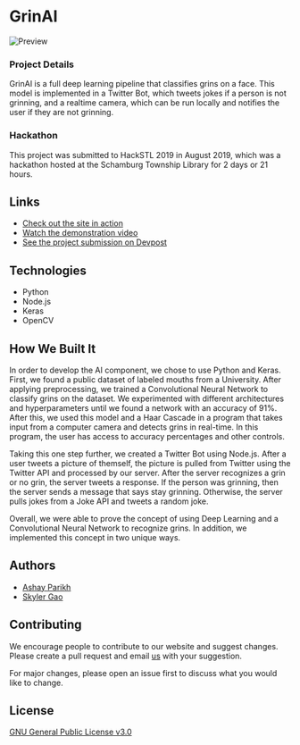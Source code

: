 # GrinAI

![Preview](https://ashayp.com/images/projects/grinai.PNG)

### Project Details

GrinAI is a full deep learning pipeline that classifies grins on a face. This model is implemented in a Twitter Bot, which tweets jokes if a person is not grinning, and a realtime camera, which can be run locally and notifies the user if they are not grinning. 

### Hackathon

This project was submitted to HackSTL 2019 in August 2019, which was a hackathon hosted at the Schamburg Township Library for 2 days or 21 hours.

## Links

* [Check out the site in action](https://health-desk.herokuapp.com/)
* [Watch the demonstration video](https://youtu.be/EqEYL4vCNPE)
* [See the project submission on Devpost](https://devpost.com/software/healthdesk-mfj2hr)

## Technologies

* Python
* Node.js
* Keras
* OpenCV

## How We Built It

In order to develop the AI component, we chose to use Python and Keras. First, we found a public dataset of labeled mouths from a University. After applying preprocessing, we trained a Convolutional Neural Network to classify grins on the dataset. We experimented with different architectures and hyperparameters until we found a network with an accuracy of 91%. After this, we used this model and a Haar Cascade in a program that takes input from a computer camera and detects grins in real-time. In this program, the user has access to accuracy percentages and other controls.

Taking this one step further, we created a Twitter Bot using Node.js. After a user tweets a picture of themself, the picture is pulled from Twitter using the Twitter API and processed by our server. After the server recognizes a grin or no grin, the server tweets a response. If the person was grinning, then the server sends a message that says stay grinning. Otherwise, the server pulls jokes from a Joke API and tweets a random joke.

Overall, we were able to prove the concept of using Deep Learning and a Convolutional Neural Network to recognize grins. In addition, we implemented this concept in two unique ways.

## Authors

* [Ashay Parikh](https://www.linkedin.com/in/ashay-parikh-a0621619a/)
* [Skyler Gao](https://www.linkedin.com/in/skyler-gao-9683b01b2/)

## Contributing
We encourage people to contribute to our website and suggest changes. Please create a pull request and email [us](mailto:ashayp22@gmail.com) with your suggestion. 

For major changes, please open an issue first to discuss what you would like to change.

## License
[GNU General Public License v3.0](https://github.com/ashayp22/HackSTL-2019/blob/master/LICENSE)


